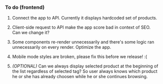 ### To do (frontend)

1. Connect the app to API. Currently it displays hardcoded set of products.

2. Client-side request to API make the app score bad in context of SEO. Can we change it?

3. Some components re-render unnecessarily and there's some logic ran unnecessarily on every render. Optimize the app.

4. Mobile mode styles are broken, please fix this before we release! :(

5. *(OPTIONAL)* Can we always display selected product at the beginning of the list regardless of selected tag? So user always knows which product he or she has already choosen while he or she continues browsing.
